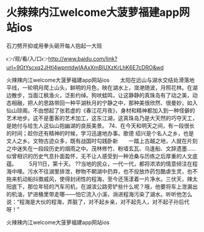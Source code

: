 # 火辣辣内江welcome大菠萝福建app网站ios
石刀劈开抑或用拳头砸开每人抱起一大班

👉/观/看/入/口👉http://www.baidu.com/link?url=9GtYscxq2JHtl4wpmtdwIAAxXmBlUXzKrLhK6E7cDRO&wd

火辣辣内江welcome大菠萝福建app网站ios　　太阳在远山与湖水交结处滑落地平线，一轮明月爬上山头，鲜明的月色，映在湖水上，潋滟随波，月照花林。在湖边散步，当面江枫渔火，泛影约绰。狗吠蛙鸣，让这静静的真珠岛有了动之美，动态相融，把人的思路带回一种平湖秋月的宁静之中，那种美很欣然、很曼妙，如入仙山琼阁。不由想起了张若虚的《春江花月夜》，身材和精神都加入到一种怪僻的艺术地步。这不是墨客的艺术加工，这东江湖，这真珠岛乃是大天然的巧夺天工，是她付与给生人这仙山抱幽湖的良辰美景。
	74、在今天和明天之间，有一段很长的时间；趁你还有精神的时候，学习迅速地办事。歌德
绍兴是个名人之乡，也是文人之乡。文物古迹众多，既有战国时勾践卧新　　一踏上古越之地，人就在片刻之中迷失在一段段历史的烟雨之中。茂林修竹、粉墙玄瓦、乌逢船、文辞遗墨……似曾相识的历史气息扑面盈怀，无不让人感受到一种沧桑与历练之后厚重的人文底蕴。
　　5月11日，第十天。
??当地的民众，一代一代，都将浓浓的情意倾注在程海中哩。污水不往湖里排泄，秽物不朝湖中扔弃，也不投放炸药包酷虐生灵，也不拖来机动船抖擞威风，使得封闭性的程海，至今还荡漾着一片净水。三伏天，辣太阳底下，那位年轻的汽车司机，在湖滨公路旁铲些什么呢？哦，他要将车上泄漏出的机油，铲进桶里带走哪——怕它流入小溪，淌进程海污染了湖水。听听他怎么说：“程海是大伙的程海，弄脏了，对不起乡亲，对不起先人，对不起子孙后代呀！”

火辣辣内江welcome大菠萝福建app网站ios
